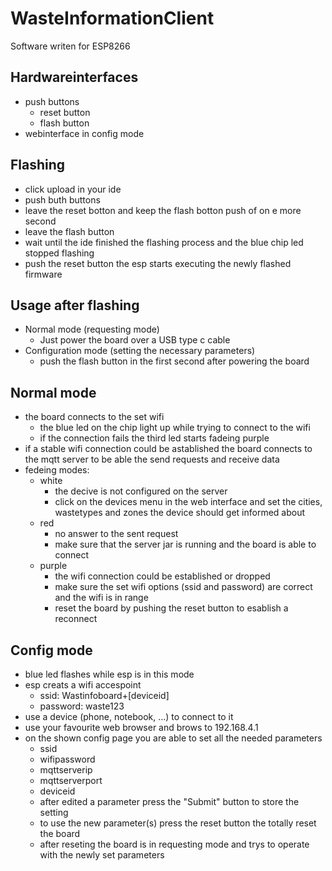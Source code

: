 # WasteInformationClient

Software writen for ESP8266

## Hardwareinterfaces
- push buttons
  - reset button
  - flash button
- webinterface in config mode

## Flashing
- click upload in your ide
- push buth buttons
- leave the reset botton and keep the flash botton push of on e more second
- leave the flash button
- wait until the ide finished the flashing process and the blue chip led stopped flashing
- push the reset button the esp starts executing the newly flashed firmware

## Usage after flashing
- Normal mode (requesting mode)
  - Just power the board over a USB type c cable
- Configuration mode (setting the necessary parameters)
  - push the flash button in the first second after powering the board

## Normal mode
- the board connects to the set wifi
  - the blue led on the chip light up while trying to connect to the wifi
  - if the connection fails the third led starts fadeing purple
- if a stable wifi connection could be astablished the board connects to the mqtt server to be able the send requests and receive data
- fedeing modes:
  - white
    - the decive is not configured on the server
    - click on the devices menu in the web interface and set the cities, wastetypes and zones the device should get informed about
  - red
    - no answer to the sent request
    - make sure that the server jar is running and the board is able to connect
  - purple
    - the wifi connection could be established or dropped
    - make sure the set wifi options (ssid and password) are correct and the wifi is in range
    - reset the board by pushing the reset button to esablish a reconnect
## Config mode
- blue led flashes while esp is in this mode
- esp creats a wifi accespoint
  - ssid: Wastinfoboard+[deviceid]
  - password: waste123
- use a device (phone, notebook, ...) to connect to it
- use your favourite web browser and brows to 192.168.4.1
- on the shown config page you are able to set all the needed parameters
  - ssid
  - wifipassword
  - mqttserverip
  - mqttserverport
  - deviceid
  - after edited a parameter press the "Submit" button to store the setting
  - to use the new parameter(s) press the reset button the totally reset the board
  - after reseting the board is in requesting mode and trys to operate with the newly set parameters

